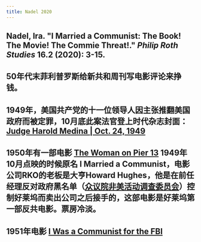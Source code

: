 ```yaml
---
title: Nadel 2020
---
```


## Nadel, Ira. "I Married a Communist: The Book! The Movie! The Commie Threat!." _Philip Roth Studies_ 16.2 (2020): 3-15.
## 50年代末菲利普罗斯给新共和周刊写电影评论来挣钱。
## 1949年，美国共产党的十一位领导人因主张推翻美国政府而被定罪，10月底此案法官登上时代杂志封面：[Judge Harold Medina | Oct. 24, 1949](http://content.time.com/time/covers/0,16641,19491024,00.html)
## 1950年有一部电影 [The Woman on Pier 13](https://en.wikipedia.org/wiki/The_Woman_on_Pier_13) 1949年10月点映的时候原名 I Married a Communist，电影公司RKO的老板是大亨Howard Hughes，他是在前任经理反对政府黑名单（[众议院非美活动调查委员会](https://en.wikipedia.org/wiki/House_Un-American_Activities_Committee)）控制好莱坞而卖出公司之后接手的，这部电影是好莱坞第一部反共电影。票房冷淡。
## 1951年电影 [I Was a Communist for the FBI](https://en.wikipedia.org/wiki/I_Was_a_Communist_for_the_FBI)
